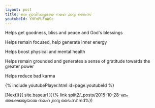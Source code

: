 ```yaml
---
layout: post
title: ഓം ദ്രാവിഡപ്രദായ നമഹ ൧൦൮ ടൈംസ്
youtubeId: YHfvPUFuWGc
---
```

 
 
Helps get goodness, bliss and peace and God's blessings
 
Helps remain focused, help generate inner energy 
 
Helps boost physical and mental health 
 
Helps remain grounded and generates a sense of gratitude towards the greater power 
 
Helps reduce bad karma
 
 
 
 


{% include youtubePlayer.html id=page.youtubeId %}
 
[Next]({{ site.baseurl }}{% link  split2/_posts/2015-10-28-ഓം അക്ഷോഭ്യയായ നമഹ ൧൦൮ ടൈംസ്.md%})
 
